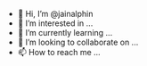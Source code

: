 - 👋 Hi, I’m @jainalphin
- 👀 I’m interested in ...
- 🌱 I’m currently learning ...
- 💞️ I’m looking to collaborate on ...
- 📫 How to reach me ...

<!---
jainalphin/jainalphin is a ✨ special ✨ repository because its `README.md` (this file) appears on your GitHub profile.
You can click the Preview link to take a look at your changes.
--->
